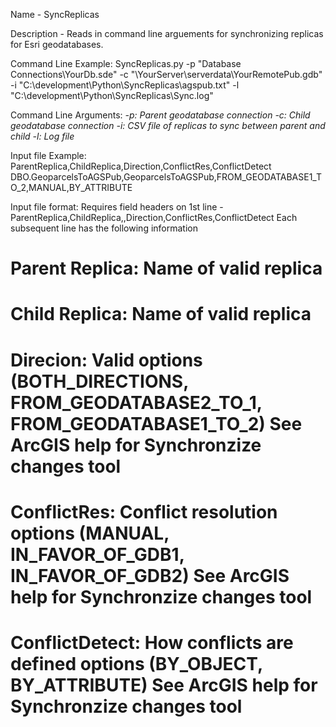 Name - SyncReplicas

Description - Reads in command line arguements for synchronizing replicas for Esri geodatabases.

Command Line Example: 
SyncReplicas.py -p "Database Connections\\YourDb.sde"  -c "\\YourServer\\serverdata\\YourRemotePub.gdb" -i "C:\development\Python\SyncReplicas\agspub.txt" -l "C:\development\Python\SyncReplicas\Sync.log"

Command Line Arguments:
*-p: Parent geodatabase connection*
*-c: Child geodatabase connection*
*-i: CSV file of replicas to sync between parent and child*
*-l: Log file*

Input file Example:
ParentReplica,ChildReplica,Direction,ConflictRes,ConflictDetect
DBO.GeoparcelsToAGSPub,GeoparcelsToAGSPub,FROM_GEODATABASE1_TO_2,MANUAL,BY_ATTRIBUTE

Input file format:
Requires field headers on 1st line -  ParentReplica,ChildReplica,,Direction,ConflictRes,ConflictDetect
Each subsequent line has the following information

# Parent Replica: Name of valid replica
# Child Replica: Name of valid replica
# Direcion: Valid options (BOTH_DIRECTIONS, FROM_GEODATABASE2_TO_1, FROM_GEODATABASE1_TO_2)  See ArcGIS help for Synchronzize changes tool
# ConflictRes: Conflict resolution options (MANUAL, IN_FAVOR_OF_GDB1, IN_FAVOR_OF_GDB2)   See ArcGIS help for Synchronzize changes tool
# ConflictDetect: How conflicts are defined options (BY_OBJECT, BY_ATTRIBUTE) See ArcGIS help for Synchronzize changes tool
